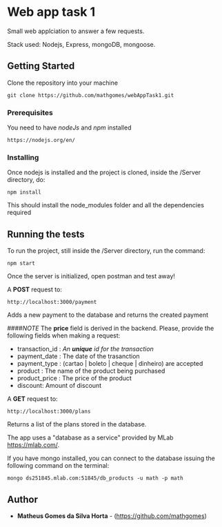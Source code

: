# Web app task 1

Small web applciation to answer a few requests.

Stack used: Nodejs, Express, mongoDB, mongoose.

## Getting Started

Clone the repository into your machine
```
git clone https://github.com/mathgomes/webAppTask1.git
```
### Prerequisites

You need to have *nodeJs* and *npm* installed

```
https://nodejs.org/en/
```

### Installing

Once nodejs is installed and the project is cloned, inside the /Server directory, do: 

```
npm install
```

This should install the node_modules folder and all the dependencies required

## Running the tests

To run the project, still inside the /Server directory, run the command: 

```
npm start
```

Once the server is initialized, open postman and test away!

A **POST** request to:
```
http://localhost:3000/payment
```
Adds a new payment to the database and returns the created payment


####*NOTE* The **price** field is derived in the backend. Please, provide the following fields when making a request:
- transaction_id : _An **unique** id for the transaction_
- payment_date : The date of the trasanction
- payment_type : (cartao | boleto | cheque | dinheiro) are accepted
- product : The name of the product being purchased
- product_price : The price of the product
- discount: Amount of discount


A **GET** request to: 
```
http://localhost:3000/plans
```
Returns a list of the plans stored in the database.

The app uses a "database as a service" provided by MLab https://mlab.com/.

If you have mongo installed, you can connect to the database issuing the following command on the terminal:
```
mongo ds251845.mlab.com:51845/db_products -u math -p math
```

## Author

* **Matheus Gomes da Silva Horta** - (https://github.com/mathgomes)

